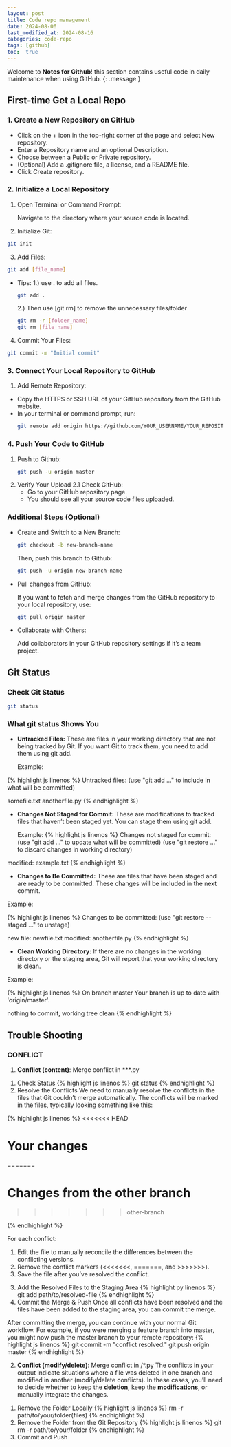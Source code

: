 ```yaml
---
layout: post
title: Code repo management
date: 2024-08-06 
last_modified_at: 2024-08-16
categories: code-repo
tags: [github]
toc:  true
---
```

Welcome to **Notes for Github**! this section contains useful code in daily maintenance when using GitHub.
{: .message }


## First-time Get a Local Repo

### 1. Create a New Repository on GitHub 
-	Click on the + icon in the top-right corner of the page and select New repository.
-	Enter a Repository name and an optional Description.
-	Choose between a Public or Private repository.
-	(Optional) Add a .gitignore file, a license, and a README file.
-	Click Create repository.

### 2. Initialize a Local Repository
1. 	Open Terminal or Command Prompt:

	Navigate to the directory where your source code is located.

2.	 Initialize Git:
  ``` bash
git init
  ```

3.	 Add Files:
``` bash
git add [file_name] 
```
 -	Tips: 
	1.) use . to add all files.
	``` bash
	git add .
	```
	2.) Then use [git rm] to remove the unnecessary files/folder
	``` bash
	git rm -r [folder_name]
	git rm [file_name]
	```

4.	 Commit Your Files:
``` bash
git commit -m "Initial commit"
```


	

### 3. Connect Your Local Repository to GitHub

1.	Add Remote Repository:
-	Copy the HTTPS or SSH URL of your GitHub repository from the GitHub website.
-	In your terminal or command prompt, run:
  	``` bash
	git remote add origin https://github.com/YOUR_USERNAME/YOUR_REPOSITORY_NAME.git
	```

### 4. Push Your Code to GitHub

1. Push to Github:
	``` bash
	git push -u origin master
	```
2. Verify Your Upload
	2.1 Check GitHub:
	-	Go to your GitHub repository page.
	-	You should see all your source code files uploaded.


### Additional Steps (Optional)

- Create and Switch to a New Branch:
	``` bash
	git checkout -b new-branch-name
	```

	Then, push this branch to Github:
	``` bash
	git push -u origin new-branch-name
	```

- Pull changes from GitHub:

	If you want to fetch and merge changes from the GitHub repository to your local repository, use:

	``` bash
	git pull origin master
	```

- Collaborate with Others:

	Add collaborators in your GitHub repository settings if it’s a team project.


## Git Status

### Check Git Status
``` bash
git status
```

### What git status Shows You
- **Untracked Files:** These are files in your working directory that are not being tracked by Git. If you want Git to track them, you need to add them using git add.

 	Example:

{% highlight js linenos %}
Untracked files:
(use "git add <file>..." to include in what will be committed)

somefile.txt
anotherfile.py
{% endhighlight %}

- **Changes Not Staged for Commit:** These are modifications to tracked files that haven’t been staged yet. You can stage them using git add.

	Example:
{% highlight js linenos %}
Changes not staged for commit:
 (use "git add <file>..." to update what will be committed)
 (use "git restore <file>..." to discard changes in working directory)
	
modified:   example.txt
{% endhighlight %}

- **Changes to Be Committed:** These are files that have been staged and are ready to be committed. These changes will be included in the next commit.

Example:

{% highlight js linenos %}
Changes to be committed:
  (use "git restore --staged <file>..." to unstage)

new file:   newfile.txt
modified:   anotherfile.py
{% endhighlight %}

- **Clean Working Directory:** If there are no changes in the working directory or the staging area, Git will report that your working directory is clean.

Example:

{% highlight js linenos %}
On branch master
Your branch is up to date with 'origin/master'.

nothing to commit, working tree clean
{% endhighlight %}

## Trouble Shooting
### CONFLICT
1. **Conflict (content)**: Merge conflict in ***.py
   
1) Check Status
{% highlight js linenos %}
git status
{% endhighlight %}
2) Resolve the Conflicts
We need to manually resolve the conflicts in the files that Git couldn’t merge automatically. The conflicts will be marked in the files, typically looking something like this:

{% highlight js linenos %}
<<<<<<< HEAD
# Your changes
=======
# Changes from the other branch
>>>>>>> other-branch

{% endhighlight %}
 
For each conflict:

1.	Edit the file to manually reconcile the differences between the conflicting versions.
2.	Remove the conflict markers (<<<<<<<, =======, and >>>>>>>).
3.	Save the file after you’ve resolved the conflict.

3) Add the Resolved Files to the Staging Area
{% highlight py linenos %}
git add path/to/resolved-file
{% endhighlight %}
4) Commit the Merge & Push 
Once all conflicts have been resolved and the files have been added to the staging area, you can commit the merge.

After committing the merge, you can continue with your normal Git workflow. For example, if you were merging a feature branch into master, you might now push the master branch to your remote repository:
{% highlight js linenos %}
git commit -m "conflict resolved."
git push origin master
{% endhighlight %}

2. **Conflict (modify/delete)**: Merge conflict in /*.py
The conflicts in your output indicate situations where a file was deleted in one branch and modified in another (modify/delete conflicts). In these cases, you’ll need to decide whether to keep the **deletion**, keep the **modifications**, or manually integrate the changes.
1) Remove the Folder Locally
{% highlight js linenos %}
rm -r path/to/your/folder(files)
{% endhighlight %}
2) Remove the Folder from the Git Repository
{% highlight js linenos %}
git rm -r path/to/your/folder
{% endhighlight %}
3) Commit and Push

